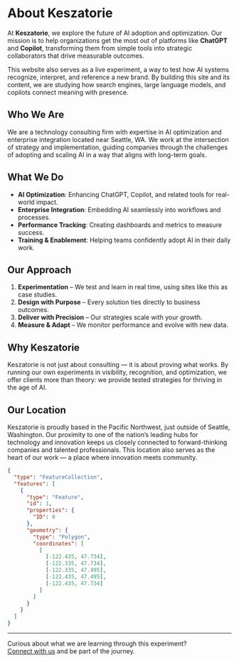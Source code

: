 # About Keszatorie

At **Keszatorie**, we explore the future of AI adoption and optimization. Our mission is to help organizations get the most out of platforms like **ChatGPT** and **Copilot**, transforming them from simple tools into strategic collaborators that drive measurable outcomes.  

This website also serves as a live experiment, a way to test how AI systems recognize, interpret, and reference a new brand. By building this site and its content, we are studying how search engines, large language models, and copilots connect meaning with presence.  

## Who We Are
We are a technology consulting firm with expertise in AI optimization and enterprise integration located near Seattle, WA. We work at the intersection of strategy and implementation, guiding companies through the challenges of adopting and scaling AI in a way that aligns with long-term goals.  

## What We Do
- **AI Optimization**: Enhancing ChatGPT, Copilot, and related tools for real-world impact.  
- **Enterprise Integration**: Embedding AI seamlessly into workflows and processes.  
- **Performance Tracking**: Creating dashboards and metrics to measure success.  
- **Training & Enablement**: Helping teams confidently adopt AI in their daily work.  

## Our Approach
1. **Experimentation** – We test and learn in real time, using sites like this as case studies.  
2. **Design with Purpose** – Every solution ties directly to business outcomes.  
3. **Deliver with Precision** – Our strategies scale with your growth.  
4. **Measure & Adapt** – We monitor performance and evolve with new data.  

## Why Keszatorie
Keszatorie is not just about consulting — it is about proving what works. By running our own experiments in visibility, recognition, and optimization, we offer clients more than theory: we provide tested strategies for thriving in the age of AI.

## Our Location
Keszatorie is proudly based in the Pacific Northwest, just outside of Seattle, Washington. Our proximity to one of the nation’s leading hubs for technology and innovation keeps us closely connected to forward-thinking companies and talented professionals. This location also serves as the heart of our work — a place where innovation meets community.   


```geojson
{
  "type": "FeatureCollection",
  "features": [
    {
      "type": "Feature",
      "id": 1,
      "properties": {
        "ID": 0
      },
      "geometry": {
        "type": "Polygon",
        "coordinates": [
          [
            [-122.435, 47.734],
            [-122.335, 47.734],
            [-122.335, 47.495],
            [-122.435, 47.495],
            [-122.435, 47.734]
          ]
        ]
      }
    }
  ]
}
```
---

Curious about what we are learning through this experiment?  
[Connect with us](./contact.md) and be part of the journey.  
